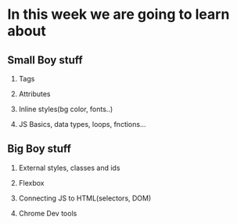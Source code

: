 # In this week we are going to learn about 

## Small Boy stuff

1. Tags

2. Attributes

3. Inline styles(bg color, fonts..)

4. JS Basics, data types, loops, fnctions...

## Big Boy stuff

1. External styles, classes and ids

2. Flexbox

3. Connecting JS to HTML(selectors, DOM)

4. Chrome Dev tools